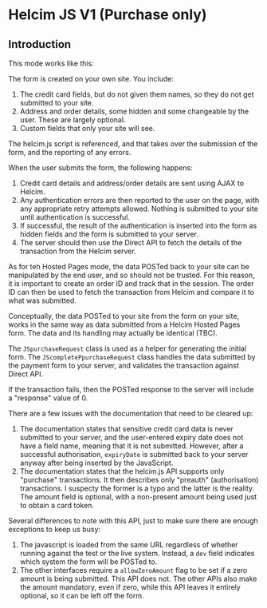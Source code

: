 Helcim JS V1 (Purchase only)
============================

Introduction
------------

This mode works like this:

The form is created on your own site. You include:

1. The credit card fields, but do not given them names, so they do not get submitted to your site.
2. Address and order details, some hidden and some changeable by the user. These are largely optional.
3. Custom fields that only your site will see.

The helcim.js script is referenced, and that takes over the submission of the form, and the
reporting of any errors.

When the user submits the form, the following happens:

1. Credit card details and address/order details are sent using AJAX to Helcim.
2. Any authentication errors are then reported to the user on the page, with any
   appropriate retry attempts allowed. Nothing is submitted to your site until
   authentication is successful.
3. If successful, the result of the authentication is inserted into the form as
   hidden fields and the form is submitted to your server.
4. The server should then use the Direct API to fetch the details of the transaction
   from the Helcim server.

As for teh Hosted Pages mode, the data POSTed back to your site can be manipulated by
the end user, and so should not be trusted. For this reason, it is important to create
an order ID and track that in the session. The order ID can then be used to fetch the
transaction from Helcim and compare it to what was submitted.

Conceptually, the data POSTed to your site from the form on your site, works in the same
way as data submitted from a Helcim Hosted Pages form. The data and its handling may
actually be identical (TBC).

The `JSpurchaseRequest` class is used as a helper for generating the initial form. The
`JScompletePpurchaseRequest` class handles the data submitted by the payment form to your
server, and validates the transaction against Direct API.

If the transaction fails, then the POSTed response to the server will include a "response"
value of 0.

There are a few issues with the documentation that need to be cleared up:

1. The documentation states that sensitive credit card data is never submitted to your server,
   and the user-entered expiry date does not have a field name, meaning that it is not submitted.
   However, after a successful authorisation, `expiryDate` is submitted back to your server
   anyway after being inserted by the JavaScript.
2. The documentation states that the helcim.js API supports only "purchase" transactions. It then
   describes only "preauth" (authorisation) transactions. I suspecty the former is a typo and the
   latter is the reality. The amount field is optional, with a non-present amount being used
   just to obtain a card token.

Several differences to note with this API, just to make sure there are enough exceptions to keep
us busy:

1. The javascript is loaded from the same URL regardless of whether running against the test or
   the live system. Instead, a `dev` field indicates which system the form will be POSTed to.
2. The other interfaces require a `allowZeroAmount` flag to be set if a zero amount is being
   submitted. This API does not. The other APIs also make the amount mandatory, even if zero,
   while this API leaves it entirely optional, so it can be left off the form.

